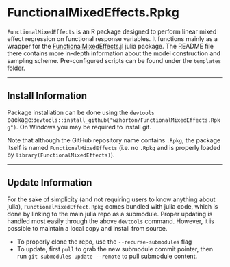 # FunctionalMixedEffects.Rpkg

`FunctionalMixedEffects` is an R package designed to perform linear mixed effect regression on functional response variables. It 
functions mainly as a wrapper for the [FunctionalMixedEffects.jl](https://github.com/wzhorton/FunctionalMixedEffects.jl) julia package. The README 
file there contains more in-depth information about the model construction and sampling scheme. Pre-configured scripts can be found under the `templates` folder.

---
## Install Information

Package installation can be done using the `devtools` package:`devtools::install_github("wzhorton/FunctionalMixedEffects.Rpkg")`. On Windows you may be required to install git.

Note that although the GitHub repository name contains `.Rpkg`, the package itself is named `FunctionalMixedEffects` (i.e. no `.Rpkg` and 
is properly loaded by `library(FunctionalMixedEffects)`).

---
## Update Information

For the sake of simplicity (and not requiring users to know anything about julia), `FunctionalMixedEffect.Rpkg` comes bundled with 
julia code, which is done by linking to the main julia repo as a submodule. Proper updating is handled most easily through
the above `devtools` command. However, it is possible to maintain a local copy and install from source.

- To properly clone the repo, use the `--recurse-submodules` flag
- To update, first `pull` to grab the new submodule commit pointer, then run `git submodules update --remote` to pull submodule content.
